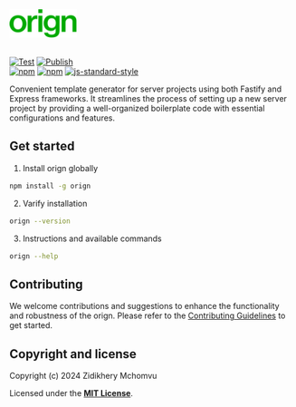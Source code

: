 <div>
<img height="50px" src="assets/orign.svg"/>
</div>

</br>

[![Test](https://github.com/zhid0399123/orign/actions/workflows/continue-integration.yml/badge.svg)](https://github.com/zhid0399123/orign/actions/workflows/continue-integration.yml)
[![Publish](https://github.com/zhid0399123/orign/actions/workflows/continue-deployment.yml/badge.svg)](https://github.com/zhid0399123/orign/actions/workflows/continue-deployment.yml) </br>
[![npm](https://img.shields.io/npm/v/@zhid0399123/orign.svg?style=flat-square&color=default)](https://www.npmjs.com/package/@zhid0399123/orign)
[![npm](https://img.shields.io/npm/dt/@zhid0399123/orign.svg?style=flat-square&color=default)](https://www.npmjs.com/package/@zhid0399123/orign)
[![js-standard-style](https://img.shields.io/badge/style-standard-brightgreen.svg?style=flat)](https://standardjs.com/)

Convenient template generator for server projects using both Fastify and Express frameworks. It streamlines the process of setting up a new server project by providing a well-organized boilerplate code with essential configurations and features.

## Get started

1. Install orign globally

```bash
npm install -g orign
```

2. Varify installation

```bash
orign --version
```

3. Instructions and available commands

```bash
orign --help
```

## Contributing

We welcome contributions and suggestions to enhance the functionality and robustness of the orign. Please refer to the [Contributing Guidelines](https://github.com/zhid0399123/orign/blob/main/CONTRIBUTING.md) to get started.

## Copyright and license

Copyright (c) 2024 Zidikhery Mchomvu

Licensed under the **[MIT License](https://github.com/zhid0399123/orign/blob/main/LICENSE)**.
